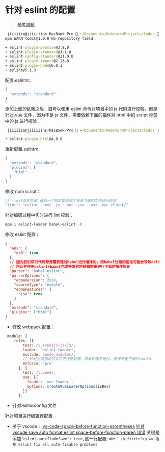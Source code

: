 # 针对 eslint 的配置

> [参考视频](https://coding.imooc.com/lesson/196.html#mid=12211)

```cmd
 jiiiiiin@jiiiiiins-MacBook-Pro  ~/Documents/WebstormProjects/todos   master  npm i eslint eslint-config-standard eslint-plugin-standard eslint-plugin-promise eslint-plugin-import eslint-plugin-node -D
npm WARN todos@1.0.0 No repository field.

+ eslint-plugin-promise@3.8.0
+ eslint-plugin-standard@3.1.0
+ eslint-config-standard@11.0.0
+ eslint-plugin-import@2.13.0
+ eslint-plugin-node@6.0.1
+ eslint@5.1.0
```

配置.eslintrc:

```js
{
  "extends": "standard"
}
```

添加上面的依赖之后，就可以使用 eslint 命令对项目中的 js 代码进行校验，但是针对.vue 文件，因为不是 js 文件，需要依赖下面的插件对 html 中的 script 标签中的 js 进行校验：

```cmd
 jiiiiiin@jiiiiiins-MacBook-Pro  ~/Documents/WebstormProjects/todos   master ●  npm i eslint-plugin-html -Dnpm WARN todos@1.0.0 No repository field.

+ eslint-plugin-html@4.0.5
```

重新配置.eslintrc:

```js
{
  "extends": "standard",
  "plugins": [
    "html"
  ]
}
```

修改 npm script：

```js
// --ext指定后缀 最后一个指定要对那个目录下面的文件进行检测
"lint": "eslint --ext .js --ext .jsx --ext .vue client/"
```

针对编码过程中实时进行 lint 校验：

```bash
npm i eslint-loader babel-eslint -D
```

修改 eslint 配置：

```json
{
  "env": {
    "es6": true
  },
  // 因为我们项目代码都是需要通过babel进行编译的，而babel处理的语法可能会导致eslint不一定支持，所以我们在使用eslint-loader去处理的时候就会出现一些问题
  // 所以在使用eslint+babel完成开发的时候都需要进行下面的插件指定
  "parser": "babel-eslint",
  "parserOptions": {
    "ecmaVersion": 2018,
    "sourceType": "module",
    "ecmaFeatures": {
      "jsx": true
    }
  },
  "extends": "standard",
  "plugins": ["html"]
}
```

- 修改 webpack 配置：

```js
 module: {
    rules: [{
        test: /\.(vue|js|jsx)$/,
        loader: 'eslint-loader',
        exclude: /node_modules/,
        // 针对上面指定的文件进行预处理，如果处理不通过，直接不走下面的loader
        enforce: 'pre'
      }, {
        test: /\.vue$/,
        use: [{
          loader: 'vue-loader',
          options: createVueLoaderOptions(isDev)
        }]
      },
```

- 针对.editorconfig 文件

针对项目进行编辑器配置

- 关于 vscode：
  [vs-code-space-before-function-parentheses](https://stackoverflow.com/questions/41150726/vs-code-space-before-function-parentheses)
  [针对 vscode save auto format eslint space-before-function-paren 错误](http://www.jk-kj.com/2017/11/03/vscode配置eslint/)
  关键是添加`"eslint.autoFixOnSave": true,`这一行配置;
  ide： `shift+ctrl+p => 选择 eslint fix all auto-fixable problems`
